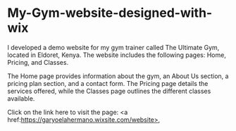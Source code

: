 # My-Gym-website-designed-with-wix
I developed a demo website for my gym trainer called The Ultimate Gym, located in Eldoret, Kenya. 
The website includes the following pages: Home, Pricing, and Classes.

The Home page provides information about the gym, an About Us section, a pricing plan section, and a contact form. The Pricing page details the services offered, while the Classes page outlines the different classes available.

Click on the link here to visit the page: <a href:https://garyoelahermano.wixsite.com/website></a>,
